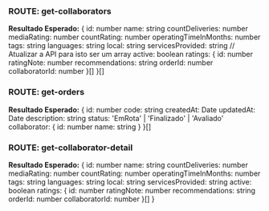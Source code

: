 ### ROUTE: get-collaborators
**Resultado Esperado:**
{
  id: number
  name: string
  countDeliveries: number
  mediaRating: number
  countRating: number
  operatingTimeInMonths: number
  tags: string
  languages: string
  local: string
  servicesProvided: string // Atualizar a API para isto ser um array
  active: boolean
  ratings: {
    id: number
    ratingNote: number
    recommendations: string
    orderId: number
    collaboratorId: number
  }[]
}[]

### ROUTE: get-orders
**Resultado Esperado:**
{
  id: number
  code: string
  createdAt: Date
  updatedAt: Date
  description: string
  status: 'EmRota' | 'Finalizado' | 'Avaliado'
  collaborator: {
    id: number
    name: string
  }
}[]

### ROUTE: get-collaborator-detail
**Resultado Esperado:**
{
  id: number
  name: string
  countDeliveries: number
  mediaRating: number
  countRating: number
  operatingTimeInMonths: number
  tags: string
  languages: string
  local: string
  servicesProvided: string
  active: boolean
  ratings: {
    id: number
    ratingNote: number
    recommendations: string
    orderId: number
    collaboratorId: number
  }[]
}

